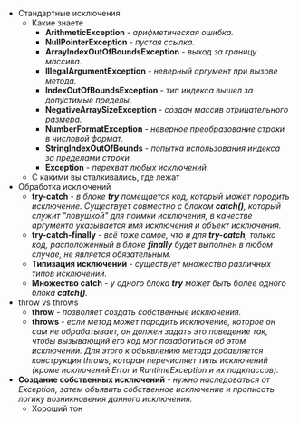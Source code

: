 * Стандартные исключения
    * Какие знаете
        * **ArithmeticException** - *арифметическая ошибка.*
        * **NullPointerException** - *пустая ссылка.*
        * **ArrayIndexOutOfBoundsException** - *выход за границу массива.*
        * **IllegalArgumentException** - *неверный аргумент при вызове метода.*
        * **IndexOutOfBoundsException** - *тип индекса вышел за допустимые пределы.*
        * **NegativeArraySizeException** - *создан массив отрицательного размера.*
        * **NumberFormatException** - *неверное преобразование строки в числовой формат.*
        * **StringIndexOutOfBounds** - *попытка использования индекса за пределами строки.*
        * **Exception** - *перехват любых исключений.*
    * С какими вы сталкивались, где лежат
* Обработка исключений
    * **try-catch** - *в блоке **try** помещается код, который может породить исключение. Существует совместно с блоком **catch()**, который служит "ловушкой" для поимки исключения, в качестве аргумента указывается имя исключения и объект исключения.*
    * **try-catch-finally** - *всё тоже самое, что и для **try-catch**, только код, расположенный в блоке **finally** будет выполнен в любом случае, не является обязательным.*
    * **Типизация исключений** - *существует множество различных типов исключений.*
    * **Множество catch** - *у одного блока **try** может быть более одного блока **catch()**.*
* throw vs throws
    * **throw** - *позволяет создать собственные исключения.*
    * **throws** - *если метод может породить исключение, которое он сам не обрабатывает, он должен задать это поведение так, чтобы вызывающий его код мог позаботиться об этом исключении. Для этого к объявлению метода добавляется конструкция throws, которая перечисляет типы исключений (кроме исключений Error и RuntimeException и их подклассов).*
* **Создание собственных исключений** - *нужно наследоваться от Exception, затем объявить собственное исключение и прописать логику возникновения данного исключения.*
    * Хороший тон